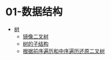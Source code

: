# 01-数据结构

* [树](shu-1/shu/)
  * [镜像二叉树](shu-1/shu/jing-xiang-er-cha-shu.md)
  * [树的子结构](shu-1/shu/shu-de-zi-jie-gou.md)
  * [根据前序遍历和中序遍历还原二叉树](shu-1/shu/gen-ju-qian-xu-bian-li-he-zhong-xu-bian-li-hai-yuan-er-cha-shu.md)

